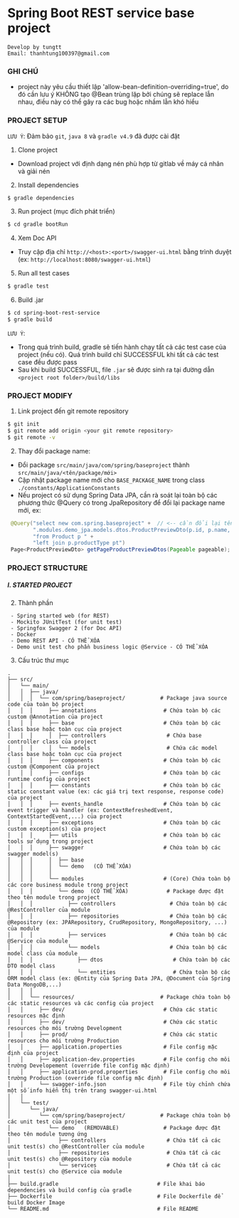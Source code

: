 # Spring Boot REST service base project
`Develop by tungtt`  
`Email: thanhtung100397@gmail.com`

### GHI CHÚ
 - project này yêu cầu thiết lập 'allow-bean-definition-overriding=true', do đó cần lưu ý KHÔNG tạo @Bean trùng lặp
bởi chúng sẽ replace lẫn nhau, điều này có thể gây ra các bug hoặc nhầm lẫn khó hiểu

### PROJECT SETUP
`LƯU Ý`: Đảm bảo `git`, `java 8` và `gradle v4.9` đã được cài đặt  

1. Clone project  
- Download project với định dạng nén phù hợp từ gitlab về máy cá nhân và giải nén

2. Install dependencies  
```bash
$ gradle dependencies
```

3. Run project (mục đích phát triển)
```bash
$ cd gradle bootRun
```

4. Xem Doc API  
- Truy cập địa chỉ `http://<host>:<port>/swagger-ui.html` bằng trình duyệt
(ex: `http://localhost:8080/swagger-ui.html`)

5. Run all test cases
```bash
$ gradle test
```

6. Build .jar  
```bash
$ cd spring-boot-rest-service
$ gradle build
```  

`LƯU Ý`:  
- Trong quá trình build, gradle sẽ tiến hành chạy tất cả các test case của project (nếu có). 
Quá trình build chỉ SUCCESSFUL khi tất cả các test case đều được pass  
- Sau khi build SUCCESSFUL, file `.jar` sẽ được sinh ra tại đường dẫn 
`<project root folder>/build/libs`   

### PROJECT MODIFY 
1. Link project đến git remote repository  
```bash
$ git init
$ git remote add origin <your git remote repository>
$ git remote -v
```

2. Thay đổi package name:
- Đổi package `src/main/java/com/spring/baseproject` thành `src/main/java/<tên/package/mới>`  
- Cập nhật package name mới cho `BASE_PACKAGE_NAME` trong class `./constants/ApplicationConstants`  
- Nếu project có sử dụng Spring Data JPA, cần rà soát lại toàn bộ các phương thức @Query có trong JpaRepository để 
đổi lại package name mới, ex:  
````java
 @Query("select new com.spring.baseproject" +  // <-- cần đổi lại tên package name
        ".modules.demo_jpa.models.dtos.ProductPreviewDto(p.id, p.name, p.createdDate, p.tags, pt.id, pt.name) " +
        "from Product p " +
        "left join p.productType pt")
 Page<ProductPreviewDto> getPageProductPreviewDtos(Pageable pageable);
````

### PROJECT STRUCTURE  
##### I. STARTED PROJECT  
2. Thành phần  
````
 - Spring started web (for REST)
 - Mockito JUnitTest (for unit test)
 - Springfox Swagger 2 (for Doc API)
 - Docker
 - Demo REST API - CÓ THỂ XÓA
 - Demo unit test cho phần business logic @Service - CÓ THỂ XÓA
````

3. Cấu trúc thư mục
````
.              
├── src/                                   
│   └── main/                                
│   │  ├── java/
│   │  │  └── com/spring/baseproject/           # Package java source code của toàn bộ project
│   │  │     ├── annotations                     # Chứa toàn bộ các custom @Annotation của project
│   │  │     ├── base                            # Chứa toàn bộ các class base hoặc toàn cục của project
│   │  │     │  ├── controllers                   # Chứa base controller class của project
│   │  │     │  └── models                        # Chứa các model class base hoặc toàn cục của project
│   │  │     ├── components                      # Chứa toàn bộ các custom @Component của project
│   │  │     ├── configs                         # Chứa toàn bộ các runtime config của project
│   │  │     ├── constants                       # Chứa toàn bộ các static constant value (ex: các giá trị text response, response code) của project
│   │  │     ├── events_handle                   # Chứa toàn bộ các event trigger và handler (ex: ContextRefreshedEvent, ContextStartedEvent,...) của project
│   │  │     ├── exceptions                      # Chứa toàn bộ các custom exception(s) của project
│   │  │     ├── utils                           # Chứa toàn bộ các tools sử dụng trong project
│   │  │     ├── swagger                         # Chứa toàn bộ các swagger model(s)
│   │  │     │  ├── base
│   │  │     │  └── demo   (CÓ THỂ XÓA)
│   │  │     │ 
│   │  │     └── modules                         # (Core) Chứa toàn bộ các core business module trong project
│   │  │        └── demo  (CÓ THỂ XÓA)            # Package được đặt theo tên module trong project
│   │  │           ├── controllers                 # Chứa toàn bộ các @RestController của module     
│   │  │           ├── repositories                # Chứa toàn bộ các @Repository (ex: JPARepository, CrudRepository, MongoRepository, ...) của module
│   │  │           ├── services                    # Chứa toàn bộ các @Service của module
│   │  │           └── models                      # Chứa toàn bộ các model class của module
│   │  │              ├── dtos                      # Chứa toàn bộ các DTO model class
│   │  │              └── entities                  # Chứa toàn bộ các ORM model class (ex: @Entity của Spring Data JPA, @Document của Spring Data MongoDB,...)
│   │  │                                        
│   │  └── resources/                           # Package chứa toàn bộ các static resources và các config của project
│   │     ├── dev/                               # Chứa các static resources mặc định
│   │     ├── dev/                               # Chứa các static resources cho môi trường Development
│   │     ├── prod/                              # Chứa các static resources cho môi trường Production
│   │     ├── application.properties             # File config mặc định của project
│   │     ├── application-dev.properties         # File config cho môi trường Developement (override file config mặc định)
│   │     ├── application-prod.properties        # File config cho môi trường Production (override file config mặc định)
│   │     └── swagger-info.json                  # File tùy chỉnh chứa một số info hiển thị trên trang swagger-ui.html
│   │
│   └── test/                                                               
│      └── java/                              
│         └── com/spring/baseproject/           # Package chứa toàn bộ các unit test của project        
│            └── demo   (REMOVABLE)              # Package được đặt theo tên module tương ứng                   
│               ├── controllers                   # Chứa tất cả các unit test(s) cho @RestController của module    
│               ├── repositories                  # Chứa tất cả các unit test(s) cho @Repository của module  
│               └── services                      # Chứa tất cả các unit test(s) cho @Service của module 
│                                                                               
├── build.gradle                               # File khai báo dependencies và build config của gradle
├── Dockerfile                                 # File Dockerfile để build Docker Image
└── README.md                                  # File README 
````
